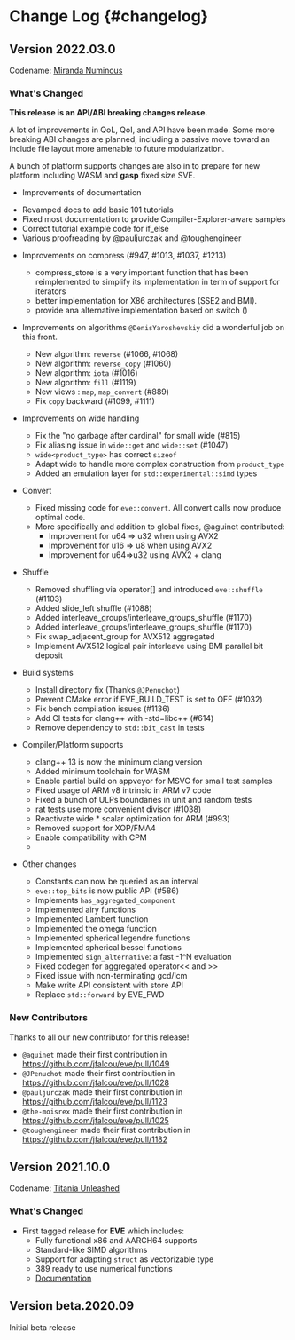 Change Log {#changelog}
==========

## Version 2022.03.0

Codename: [Miranda Numinous](https://en.wikipedia.org/wiki/Miranda_(The_Tempest))

### What's Changed

**This release is an API/ABI breaking changes release.**

A lot of improvements in QoL, QoI, and API have been made.
Some more breaking ABI changes are planned, including a passive move toward
an include file layout more amenable to future modularization.

A bunch of platform supports changes are also in to prepare for new platform
including WASM and **gasp** fixed size SVE.

* Improvements of documentation
 - Revamped docs to add basic 101 tutorials
 - Fixed most documentation to provide Compiler-Explorer-aware samples
 - Correct tutorial example code for if_else
 - Various proofreading by @pauljurczak and @toughengineer

* Improvements on compress (#947, #1013, #1037, #1213)
  - compress_store is a very important function that has been reimplemented to simplify
    its implementation in term of support for iterators
  - better implementation for X86 architectures (SSE2 and BMI).
  - provide ana alternative implementation based on switch ()

* Improvements on algorithms
`@DenisYaroshevskiy` did a wonderful job on this front.
  - New algorithm: `reverse` (#1066, #1068)
  - New algorithm: `reverse_copy` (#1060)
  - New algorithm: `iota` (#1016)
  - New algorithm: `fill` (#1119)
  - New views    : `map`, `map_convert` (#889)
  - Fix `copy` backward (#1099, #1111)

* Improvements on wide handling
  - Fix the "no garbage after cardinal" for small wide (#815)
  - Fix aliasing issue in `wide::get` and `wide::set` (#1047)
  - `wide<product_type>` has correct `sizeof`
  - Adapt wide to handle more complex construction from `product_type`
  - Added an emulation layer for `std::experimental::simd` types

* Convert
  - Fixed missing code for `eve::convert`. All convert calls now produce optimal code.
  - More specifically and addition to global fixes, @aguinet contributed:
    - Improvement for u64 => u32 when using AVX2
    - Improvement for u16 => u8 when using AVX2
    - Improvement for u64=>u32 using AVX2 + clang

* Shuffle
  - Removed shuffling via operator[] and introduced `eve::shuffle` (#1103)
  - Added slide_left shuffle (#1088)
  - Added interleave_groups/interleave_groups_shuffle (#1170)
  - Added interleave_groups/interleave_groups_shuffle (#1170)
  - Fix swap_adjacent_group for AVX512 aggregated
  - Implement AVX512 logical pair interleave using BMI parallel bit deposit

* Build systems
  - Install directory fix (Thanks `@JPenuchot`)
  - Prevent CMake error if EVE_BUILD_TEST is set to OFF (#1032)
  - Fix bench compilation issues (#1136)
  - Add CI tests for clang++ with -std=libc++ (#614)
  - Remove dependency to `std::bit_cast` in tests

* Compiler/Platform supports
  - clang++ 13 is now the minimum clang version
  - Added minimum toolchain for WASM
  - Enable partial build on appveyor for MSVC for small test samples
  - Fixed usage of ARM v8 intrinsic in ARM v7 code
  - Fixed a bunch of ULPs boundaries in unit and random tests
  - rat tests use more convenient divisor (#1038)
  - Reactivate wide * scalar optimization for ARM (#993)
  - Removed support for XOP/FMA4
  - Enable compatibility with CPM
  -
* Other changes
  - Constants can now be queried as an interval
  - `eve::top_bits` is now public API (#586)
  - Implements `has_aggregated_component`
  - Implemented airy functions
  - Implemented Lambert function
  - Implemented the omega function
  - Implemented spherical legendre functions
  - Implemented spherical bessel functions
  - Implemented `sign_alternative`: a fast -1^N evaluation
  - Fixed codegen for aggregated operator<< and >>
  - Fixed issue with non-terminating gcd/lcm
  - Make write API consistent with store API
  - Replace `std::forward` by EVE_FWD

### New Contributors
Thanks to all our new contributor for this release!

  * `@aguinet` made their first contribution in https://github.com/jfalcou/eve/pull/1049
  * `@JPenuchot` made their first contribution in https://github.com/jfalcou/eve/pull/1028
  * `@pauljurczak` made their first contribution in https://github.com/jfalcou/eve/pull/1123
  * `@the-moisrex` made their first contribution in https://github.com/jfalcou/eve/pull/1025
  * `@toughengineer` made their first contribution in https://github.com/jfalcou/eve/pull/1182

## Version 2021.10.0

Codename: [Titania Unleashed](https://en.wikipedia.org/wiki/Titania_(A_Midsummer_Night%27s_Dream))

### What's Changed

* First tagged release for **EVE** which includes:
   - Fully functional x86 and AARCH64 supports
   - Standard-like SIMD algorithms
   - Support for adapting `struct` as vectorizable type
   - 389 ready to use numerical functions
   - [Documentation](https://jfalcou.github.io/eve/)

## Version beta.2020.09

Initial beta release

